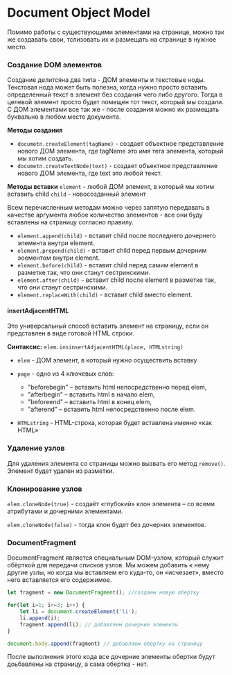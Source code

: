 # Document Object Model
Помимо работы с существующими элементами на странице, можно так же создавать свои, тслизовать их и размещать на странице в нужное место.

### Создание DOM элементов
Создание делитсяна два типа - ДОМ элементы и текстовые ноды. Текстовая нода может быть полезна, когда нужно просто вставить определенный текст в элемент без создания чего либо другого. Тогда в целевой элемент просто будет помещен тот текст, который мы создали. С ДОМ элементами все так же - после создания можно их размещать буквально в любом месте документа.

**Методы создания**
* `documetn.createElement(tagName)` - создает объектное представление нового ДОМ элемента, где tagName это имя тега элемента, который мы хотим создать.
* `documetn.createTextNode(text)` - создает объектное представление нового ДОМ элемента, где text это любой текст.

**Методы вставки**
`element` - любой ДОМ элемент, в который мы хотим вставить child
`child` - новосозданный элемент

Всем перечисленным методам можно через запятую передавать в качестве аргумента любое количество элементов - все они буду вставлены на страницу согласно правилу.

* `element.append(child)` - вставит child после последнего дочернего элемента внутри element.
* `element.prepend(child)` - вставит child перед первым дочерним эоементом внутри element.
* `element.before(child)` - вставит child перед самим element в разметке так, что они станут сестринскими.
* `element.after(child)` - вставит child после element в разметке так, что они станут сестринскими.
* `element.replaceWith(child)` - вставит child вместо element.

#### insertAdjacentHTML
Это универсальный способ вставить элемент на страницу, если он представлен в виде готовой HTML строки.

**Синтаксис:**
`elem.insinsertAdjacentHTML(place, HTMLstring)`

* `elem` - ДОМ элемент, в который нужно осуществить вставку

* `page` - одно из 4 ключевых слов:
    * "beforebegin" – вставить html непосредственно перед elem,
    * "afterbegin" – вставить html в начало elem,
    * "beforeend" – вставить html в конец elem,
    * "afterend" – вставить html непосредственно после elem.

* `HTMLstring` - HTML-строка, которая будет вставлена именно «как HTML»

### Удаление узлов
Для удаления элемента со страницы можно вызвать его метод `remove()`. Элемент будет удален из разметки.

### Клонирование узлов
`elem.cloneNode(true)` - создаёт «глубокий» клон элемента – со всеми атрибутами и дочерними элементами.

`elem.cloneNode(false)` - тогда клон будет без дочерних элементов.

### DocumentFragment
DocumentFragment является специальным DOM-узлом, который служит обёрткой для передачи списков узлов.
Мы можем добавить к нему другие узлы, но когда мы вставляем его куда-то, он «исчезает», вместо него вставляется его содержимое.

```js
let fragment = new DocumentFragment(); //создаем новую обертку

for(let i=1; i<=3; i++) {
    let li = document.createElement('li');
    li.append(i);
    fragment.append(li); // добавляем дочерние элементы
}

document.body.append(fragment) // добавляем обертку на страницу
```
После выполнения этого кода все дочерние элементы обертки будут доьбавлены на страницу, а сама обертка - нет.